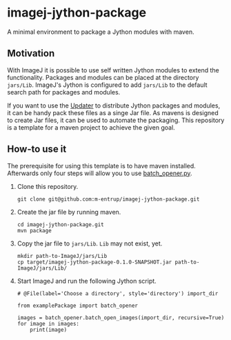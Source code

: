 # imagej-jython-package
A minimal environment to package a Jython modules with maven.

## Motivation

With ImageJ it is possible to use self written Jython modules to extend the functionality. Packages and modules can be placed at the directory ``jars/Lib``. ImageJ's Jython is configured to add ``jars/Lib`` to the default search path for packages and modules.

If you want to use the [Updater] to distribute Jython packages and modules, it can be handy pack these files as a singe Jar file. As mavens is designed to create Jar files, it can be used to automate the packaging. This repository is a template for a maven project to achieve the given goal.

## How-to use it

The prerequisite for using this template is to have maven installed. Afterwards only four steps will allow you to use [batch_opener.py].

1. Clone this repository.

	```
	git clone git@github.com:m-entrup/imagej-jython-package.git
	```
1. Create the jar file by running maven.

	```
	cd imagej-jython-package.git
	mvn package
	```
1. Copy the jar file to ``jars/Lib``. ``Lib`` may not exist, yet.

	```
	mkdir path-to-ImageJ/jars/Lib
	cp target/imagej-jython-package-0.1.0-SNAPSHOT.jar path-to-ImageJ/jars/Lib/
	```
1. Start ImageJ and run the following Jython script.

	```
	# @File(label='Choose a directory', style='directory') import_dir

	from examplePackage import batch_opener

	images = batch_opener.batch_open_images(import_dir, recursive=True)
	for image in images:
		print(image)
	```

[Updater]: http://imagej.net/Updater
[batch_opener.py]: http://imagej.net/Jython_Scripting#A_batch_opener_using_os.walk.28.29
